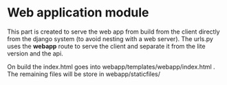 # Web application module

This part is created to serve the web app from build from the client directly from the django system (to avoid nesting with a web server). The urls.py uses the **webapp** route to serve the client and separate it from the lite version and the api.

On build the index.html goes into webapp/templates/webapp/index.html . The remaining files will be store in webapp/staticfiles/
